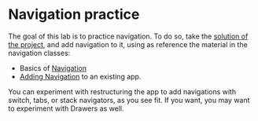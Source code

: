 # Navigation practice

The goal of this lab is to practice navigation. To do so, take the [solution of the project](../project1-flashy/Solution.js), and add navigation to it, using as reference the material in the navigation classes:
- Basics of [Navigation](../lec8-navigation/)
- [Adding Navigation](../lec9-more-navigation/) to an existing app.

You can experiment with restructuring the app to add navigations with switch, tabs, or stack navigators, as you see fit. If you want, you may want to experiment with Drawers as well.
